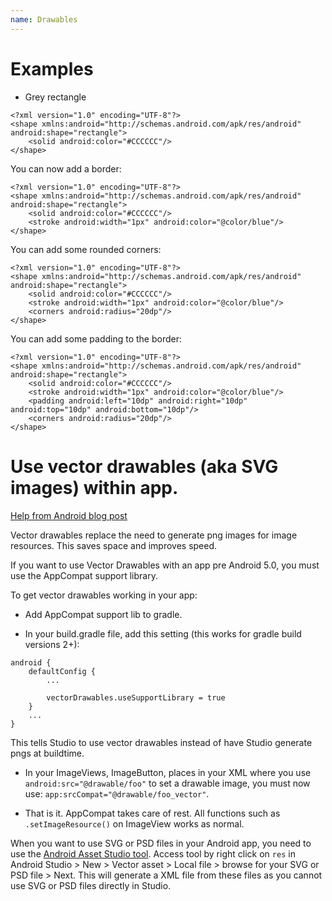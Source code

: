 ```yaml
---
name: Drawables
---
```


# Examples

* Grey rectangle
```
<?xml version="1.0" encoding="UTF-8"?>
<shape xmlns:android="http://schemas.android.com/apk/res/android" android:shape="rectangle">
    <solid android:color="#CCCCCC"/>
</shape>
```

You can now add a border:
```
<?xml version="1.0" encoding="UTF-8"?>
<shape xmlns:android="http://schemas.android.com/apk/res/android" android:shape="rectangle">
    <solid android:color="#CCCCCC"/>
    <stroke android:width="1px" android:color="@color/blue"/>
</shape>
```

You can add some rounded corners:
```
<?xml version="1.0" encoding="UTF-8"?>
<shape xmlns:android="http://schemas.android.com/apk/res/android" android:shape="rectangle">
    <solid android:color="#CCCCCC"/>
    <stroke android:width="1px" android:color="@color/blue"/>
    <corners android:radius="20dp"/>
</shape>
```

You can add some padding to the border:
```
<?xml version="1.0" encoding="UTF-8"?>
<shape xmlns:android="http://schemas.android.com/apk/res/android" android:shape="rectangle">
    <solid android:color="#CCCCCC"/>
    <stroke android:width="1px" android:color="@color/blue"/>
    <padding android:left="10dp" android:right="10dp" android:top="10dp" android:bottom="10dp"/>
    <corners android:radius="20dp"/>
</shape>
```

# Use vector drawables (aka SVG images) within app.

[Help from Android blog post](https://android-developers.blogspot.com/2016/02/android-support-library-232.html)

Vector drawables replace the need to generate png images for image resources. This saves space and improves speed.

If you want to use Vector Drawables with an app pre Android 5.0, you must use the AppCompat support library.

To get vector drawables working in your app:

* Add AppCompat support lib to gradle.

* In your build.gradle file, add this setting (this works for gradle build versions 2+):

```
android {
    defaultConfig {
        ...

        vectorDrawables.useSupportLibrary = true
    }
    ...
}
```

This tells Studio to use vector drawables instead of have Studio generate pngs at buildtime.

* In your ImageViews, ImageButton, places in your XML where you use `android:src="@drawable/foo"` to set a drawable image, you must now use: `app:srcCompat="@drawable/foo_vector"`.

* That is it. AppCompat takes care of rest. All functions such as `.setImageResource()` on ImageView works as normal.

When you want to use SVG or PSD files in your Android app, you need to use the [Android Asset Studio tool](https://developer.android.com/studio/write/vector-asset-studio.html). Access tool by right click on `res` in Android Studio > New > Vector asset > Local file > browse for your SVG or PSD file > Next. This will generate a XML file from these files as you cannot use SVG or PSD files directly in Studio. 
